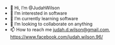 - 👋 Hi, I’m @JudahWilson
- 👀 I’m interested in software
- 🌱 I’m currently learning software
- 💞️ I’m looking to collaborate on anything
- 📫 How to reach me judah.d.wilson@gmail.com, https://www.facebook.com/judah.wilson.96/

<!---
JudahWilson/JudahWilson is a ✨ special ✨ repository because its `README.md` (this file) appears on your GitHub profile.
You can click the Preview link to take a look at your changes.
--->
